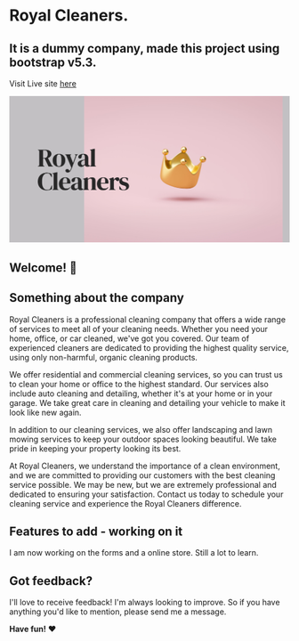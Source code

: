 # Royal Cleaners.
## It is a dummy company, made this project using bootstrap v5.3.

Visit Live site [here](https://aluthra999.github.io/rcpei/)

![Royal Cleaners](./images/github.png)

## Welcome! 👋
## Something about the company

Royal Cleaners is a professional cleaning company that offers a wide range of services to meet all of your cleaning needs. Whether you need your home, office, or car cleaned, we've got you covered. Our team of experienced cleaners are dedicated to providing the highest quality service, using only non-harmful, organic cleaning products.

We offer residential and commercial cleaning services, so you can trust us to clean your home or office to the highest standard. Our services also include auto cleaning and detailing, whether it's at your home or in your garage. We take great care in cleaning and detailing your vehicle to make it look like new again.

In addition to our cleaning services, we also offer landscaping and lawn mowing services to keep your outdoor spaces looking beautiful. We take pride in keeping your property looking its best.

At Royal Cleaners, we understand the importance of a clean environment, and we are committed to providing our customers with the best cleaning service possible. We may be new, but we are extremely professional and dedicated to ensuring your satisfaction. Contact us today to schedule your cleaning service and experience the Royal Cleaners difference.

## Features to add - working on it

I am now working on the forms and a online store. Still a lot to learn.

## Got feedback?

I'll love to receive feedback! I'm always looking to improve. So if you have anything you'd like to mention, please send me a message.

**Have fun!** ❤️
